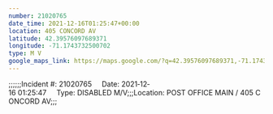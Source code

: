 ```yaml
---
number: 21020765
date_time: 2021-12-16T01:25:47+00:00
location: 405 CONCORD AV
latitude: 42.39576097689371
longitude: -71.1743732500702
type: M V
google_maps_link: https://maps.google.com/?q=42.39576097689371,-71.1743732500702
---
```


;;;;;;Incident #: 21020765     Date: 2021‐12‐16 01:25:47     Type: DISABLED M/V;;;Location: POST OFFICE MAIN / 405 CONCORD AV;;;
